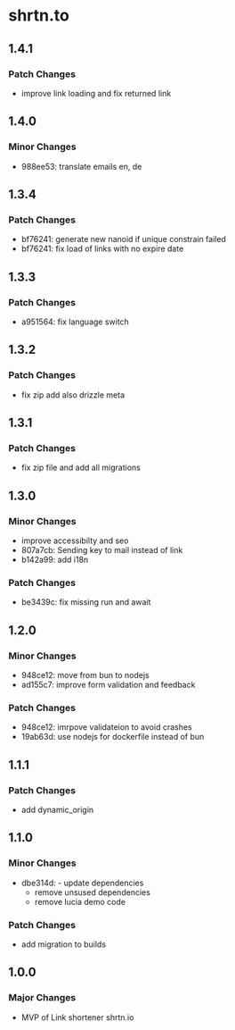 # shrtn.to

## 1.4.1

### Patch Changes

- improve link loading and fix returned link

## 1.4.0

### Minor Changes

- 988ee53: translate emails en, de

## 1.3.4

### Patch Changes

- bf76241: generate new nanoid if unique constrain failed
- bf76241: fix load of links with no expire date

## 1.3.3

### Patch Changes

- a951564: fix language switch

## 1.3.2

### Patch Changes

- fix zip add also drizzle meta

## 1.3.1

### Patch Changes

- fix zip file and add all migrations

## 1.3.0

### Minor Changes

- improve accessibilty and seo
- 807a7cb: Sending key to mail instead of link
- b142a99: add i18n

### Patch Changes

- be3439c: fix missing run and await

## 1.2.0

### Minor Changes

- 948ce12: move from bun to nodejs
- ad155c7: improve form validation and feedback

### Patch Changes

- 948ce12: imrpove validateion to avoid crashes
- 19ab63d: use nodejs for dockerfile instead of bun

## 1.1.1

### Patch Changes

- add dynamic_origin

## 1.1.0

### Minor Changes

- dbe314d: - update dependencies
  - remove unsused dependencies
  - remove lucia demo code

### Patch Changes

- add migration to builds

## 1.0.0

### Major Changes

- MVP of Link shortener shrtn.io
